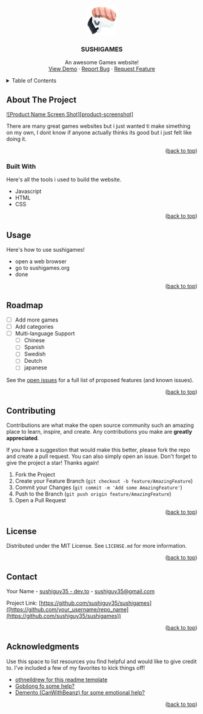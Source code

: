 <!-- Improved compatibility of back to top link: See: https://github.com/othneildrew/Best-README-Template/pull/73 -->
<a name="readme-top"></a>
<!--
*** Thanks for checking out the Best-README-Template. If you have a suggestion
*** that would make this better, please fork the repo and create a pull request
*** or simply open an issue with the tag "enhancement".
*** Don't forget to give the project a star!
*** Thanks again! Now go create something AMAZING! :D
-->



<!-- PROJECT LOGO -->
<br />
<div align="center">
  <a href="https://github.com/othneildrew/Best-README-Template">
    <img src="favicon.ico" alt="Logo" width="80" height="80">
  </a>

  <h3 align="center">SUSHIGAMES</h3>

  <p align="center">
    An awesome Games website!
    <br />
    <a href="https://sushigames.org">View Demo</a>
    ·
    <a href="https://github.com/sushiguy35/sushigames/issues">Report Bug</a>
    ·
    <a href="https://github.com/sushiguy35/sushigames/issues">Request Feature</a>
  </p>
</div>



<!-- TABLE OF CONTENTS -->
<details>
  <summary>Table of Contents</summary>
  <ol>
    <li>
      <a href="#about-the-project">About The Project</a>
      <ul>
        <li><a href="#built-with">Built With</a></li>
      </ul>
    </li>
    <li>
      <a href="#getting-started">Getting Started</a>
      <ul>
        <li><a href="#prerequisites">Prerequisites</a></li>
        <li><a href="#installation">Installation</a></li>
      </ul>
    </li>
    <li><a href="#usage">Usage</a></li>
    <li><a href="#roadmap">Roadmap</a></li>
    <li><a href="#contributing">Contributing</a></li>
    <li><a href="#license">License</a></li>
    <li><a href="#contact">Contact</a></li>
    <li><a href="#acknowledgments">Acknowledgments</a></li>
  </ol>
</details>



<!-- ABOUT THE PROJECT -->
## About The Project

[![Product Name Screen Shot][product-screenshot]](https://example.com)

There are many great games websites but i just wanted ti make simething on my own, I dont know if anyone actually thinks its good but i just felt like doing it.

<p align="right">(<a href="#readme-top">back to top</a>)</p>



### Built With

Here's all the tools i used to build the website.

* Javascript
* HTML
* CSS

<p align="right">(<a href="#readme-top">back to top</a>)</p>






<!-- USAGE EXAMPLES -->
## Usage

Here's how to use sushigames!

* open a web browser
* go to sushigames.org
* done

<p align="right">(<a href="#readme-top">back to top</a>)</p>



<!-- ROADMAP -->
## Roadmap

- [ ] Add more games
- [ ] Add categories
- [ ] Multi-language Support
    - [ ] Chinese
    - [ ] Spanish
    - [ ] Swedish
    - [ ] Deutch
    - [ ] japanese

See the [open issues](https://github.com/sushiguy35/sushigames) for a full list of proposed features (and known issues).

<p align="right">(<a href="#readme-top">back to top</a>)</p>



<!-- CONTRIBUTING -->
## Contributing

Contributions are what make the open source community such an amazing place to learn, inspire, and create. Any contributions you make are **greatly appreciated**.

If you have a suggestion that would make this better, please fork the repo and create a pull request. You can also simply open an issue.
Don't forget to give the project a star! Thanks again!

1. Fork the Project
2. Create your Feature Branch (`git checkout -b feature/AmazingFeature`)
3. Commit your Changes (`git commit -m 'Add some AmazingFeature'`)
4. Push to the Branch (`git push origin feature/AmazingFeature`)
5. Open a Pull Request

<p align="right">(<a href="#readme-top">back to top</a>)</p>



<!-- LICENSE -->
## License

Distributed under the MIT License. See `LICENSE.md` for more information.

<p align="right">(<a href="#readme-top">back to top</a>)</p>



<!-- CONTACT -->
## Contact

Your Name - [sushiguy35 - dev.to](https://dev.to/sushiguy35) - sushiguy35@gmail.com

Project Link: [https://github.com/sushiguy35/sushigames]([https://github.com/your_username/repo_name](https://github.com/sushiguy35/sushigames))

<p align="right">(<a href="#readme-top">back to top</a>)</p>



<!-- ACKNOWLEDGMENTS -->
## Acknowledgments

Use this space to list resources you find helpful and would like to give credit to. I've included a few of my favorites to kick things off!

* [othneildrew for this readme template](https://github.com/othneildrew/Best-README-Template)
* [Gobilong fo some help?](https://github.com/Gobilong)
* [Demento (CanWithBeanz) for some emotional help?](https://github.com/CanWithBeanz)
 
<p align="right">(<a href="#readme-top">back to top</a>)</p>


